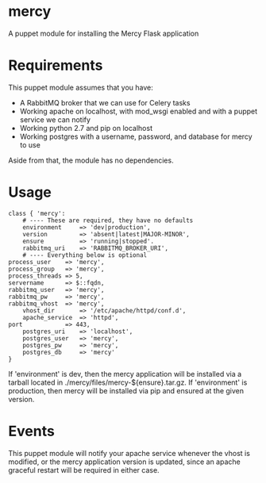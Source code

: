 mercy
=====

A puppet module for installing the Mercy Flask application

Requirements
============

This puppet module assumes that you have:

* A RabbitMQ broker that we can use for Celery tasks
* Working apache on localhost, with mod_wsgi enabled and with a puppet service we can notify
* Working python 2.7 and pip on localhost
* Working postgres with a username, password, and database for mercy to use

Aside from that, the module has no dependencies.

Usage
=========

    class { 'mercy':
        # ---- These are required, they have no defaults
        environment     => 'dev|production',
        version         => 'absent|latest|MAJOR-MINOR',
        ensure          => 'running|stopped'.
        rabbitmq_uri    => 'RABBITMQ_BROKER_URI',
        # ---- Everything below is optional
	process_user    => 'mercy',
	process_group   => 'mercy',
	process_threads => 5,
	servername      => $::fqdn,
	rabbitmq_user   => 'mercy',
	rabbitmq_pw     => 'mercy',
	rabbitmq_vhost  => 'mercy',
        vhost_dir       => '/etc/apache/httpd/conf.d',
        apache_service  => 'httpd',
	port            => 443,
        postgres_uri    => 'localhost',
        postgres_user   => 'mercy',
        postgres_pw     => 'mercy',
        postgres_db     => 'mercy'
    }

If 'environment' is dev, then the mercy application will be installed via a tarball located in ./mercy/files/mercy-${ensure}.tar.gz. If 'environment' is production, then mercy will be installed via pip and ensured at the given version.

Events
======

This puppet module will notify your apache service whenever the vhost is modified, or the mercy application version is updated, since an apache graceful restart will be required in either case.
